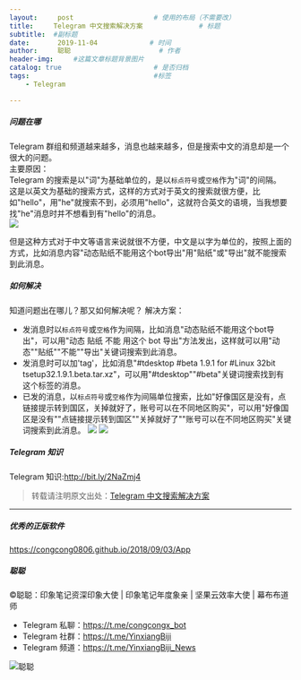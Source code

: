 ```yaml
---
layout:     post                    # 使用的布局（不需要改）
title:     Telegram 中文搜索解决方案              # 标题 
subtitle:  #副标题
date:       2019-11-04             # 时间
author:     聪聪                      # 作者
header-img:     #这篇文章标题背景图片
catalog: true                       # 是否归档
tags:                               #标签
    - Telegram

---
```


##### 问题在哪
Telegram 群组和频道越来越多，消息也越来越多，但是搜索中文的消息却是一个很大的问题。<br>
主要原因：<br>
Telegram 的搜索是以"词"为基础单位的，是以`标点符号`或`空格`作为"词"的间隔。<br>
这是以英文为基础的搜索方式，这样的方式对于英文的搜索就很方便，比如"hello"，用"he"就搜索不到，必须用"hello"，这就符合英文的语境，当我想要找"he"消息时并不想看到有"hello"的消息。<br>
![](http://ww1.sinaimg.cn/large/9b84e6acly1g8lrgoijstj20750bngu4.jpg)

但是这种方式对于中文等语言来说就很不方便，中文是以字为单位的，按照上面的方式，比如消息内容"动态贴纸不能用这个bot导出"用"贴纸"或"导出"就不能搜索到此消息。

##### 如何解决
知道问题出在哪儿？那又如何解决呢？
解决方案：
* 发消息时以`标点符号`或`空格`作为间隔，比如消息"动态贴纸不能用这个bot导出"，可以用"动态 贴纸 不能 用这个 bot 导出"方法发出，这样就可以用"动态""贴纸""不能""导出"关键词搜索到此消息。
* 发消息时可以加'tag'，比如消息"#tdesktop #beta 1.9.1 for #Linux 32bit tsetup32.1.9.1.beta.tar.xz"，可以用"#tdesktop""#beta"关键词搜索找到有这个标签的消息。
* 已发的消息，以`标点符号`或`空格`作为间隔单位搜索，比如"好像国区是没有，点链接提示转到国区，关掉就好了，账号可以在不同地区购买"，可以用"好像国区是没有""点链接提示转到国区""关掉就好了""账号可以在不同地区购买"关键词搜索到此消息。
![](http://ww1.sinaimg.cn/large/9b84e6acly1g8lriq5f9mj20l30gab29.jpg)
![](http://ww1.sinaimg.cn/large/9b84e6acly1g8lriy0la0j20jj0h57wh.jpg)

##### Telegram 知识
Telegram 知识:<http://bit.ly/2NaZmj4>

> 转载请注明原文出处：[Telegram 中文搜索解决方案](https://bit.ly/36x6bTO)

- - - -

##### 优秀的正版软件
<https://congcong0806.github.io/2018/09/03/App>

##### 聪聪
&copy;聪聪：印象笔记资深印象大使 | 印象笔记年度象亲 | 坚果云效率大使 | 幕布布道师

* Telegram 私聊：<https://t.me/congcongx_bot>
* Telegram 社群：<https://t.me/YinxiangBiji>
* Telegram 频道：<https://t.me/YinxiangBiji_News>

![聪聪](https://i.v2ex.co/3wc207g5.png)
